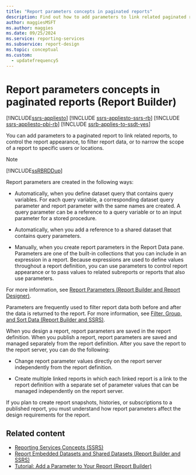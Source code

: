 ```yaml
---
title: "Report parameters concepts in paginated reports"
description: Find out how to add parameters to link related paginated reports, to control a report appearance, to filter report data, or to narrow the scope in Report Builder.
author: maggiesMSFT
ms.author: maggies
ms.date: 09/25/2024
ms.service: reporting-services
ms.subservice: report-design
ms.topic: conceptual
ms.custom:
  - updatefrequency5
---
```

# Report parameters concepts in paginated reports (Report Builder)

[!INCLUDE[ssrs-appliesto](../../includes/ssrs-appliesto.md)] [!INCLUDE [ssrs-appliesto-ssrs-rb](../../includes/ssrs-appliesto-ssrs-rb.md)] [!INCLUDE [ssrs-appliesto-pbi-rb](../../includes/ssrs-appliesto-pbi-rb.md)] [!INCLUDE [ssrb-applies-to-ssdt-yes](../../includes/ssrb-applies-to-ssdt-yes.md)]

  You can add parameters to a paginated report to link related reports, to control the report appearance, to filter report data, or to narrow the scope of a report to specific users or locations.  
  
> [!NOTE]  
>  [!INCLUDE[ssRBRDDup](../../includes/ssrbrddup-md.md)]  
  
 Report parameters are created in the following ways:  
  
-   Automatically, when you define dataset query that contains query variables. For each query variable, a corresponding dataset query parameter and report parameter with the same names are created. A query parameter can be a reference to a query variable or to an input parameter for a stored procedure.  
  
-   Automatically, when you add a reference to a shared dataset that contains query parameters.  
  
-   Manually, when you create report parameters in the Report Data pane. Parameters are one of the built-in collections that you can include in an expression in a report. Because expressions are used to define values throughout a report definition, you can use parameters to control report appearance or to pass values to related subreports or reports that also use parameters.  
  
 For more information, see [Report Parameters &#40;Report Builder and Report Designer&#41;](../../reporting-services/report-design/report-parameters-report-builder-and-report-designer.md).  
  
 Parameters are frequently used to filter report data both before and after the data is returned to the report. For more information, see [Filter, Group, and Sort Data &#40;Report Builder and SSRS&#41;](../../reporting-services/report-design/filter-group-and-sort-data-report-builder-and-ssrs.md).  
  
 When you design a report, report parameters are saved in the report definition. When you publish a report, report parameters are saved and managed separately from the report definition. After you save the report to the report server, you can do the following:  
  
-   Change report parameter values directly on the report server independently from the report definition.  
  
-   Create multiple linked reports in which each linked report is a link to the report definition with a separate set of parameter values that can be managed independently on the report server.  
  
 If you plan to create report snapshots, histories, or subscriptions to a published report, you must understand how report parameters affect the design requirements for the report.  
  
## Related content

- [Reporting Services Concepts (SSRS)](../reporting-services-concepts-ssrs.md)
- [Report Embedded Datasets and Shared Datasets &#40;Report Builder and SSRS&#41;](../../reporting-services/report-data/report-embedded-datasets-and-shared-datasets-report-builder-and-ssrs.md)
- [Tutorial: Add a Parameter to Your Report &#40;Report Builder&#41;](../../reporting-services/tutorial-add-a-parameter-to-your-report-report-builder.md)
